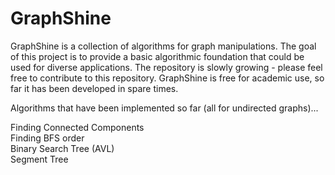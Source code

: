 # GraphShine
GraphShine is a collection of algorithms for graph manipulations. The goal of this project is to provide a basic algorithmic foundation that could be used for diverse applications. The repository is slowly growing - please feel free to contribute to this repository. GraphShine is free for academic use, so far it has been developed in spare times. 


Algorithms that have been implemented so far (all for undirected graphs)...

Finding Connected Components</br>
Finding BFS order</br>
Binary Search Tree (AVL)</br>
Segment Tree</br>
